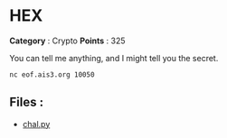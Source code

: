 # HEX

**Category** : Crypto
**Points** : 325

You can tell me anything, and I might tell you the secret.

`nc eof.ais3.org 10050`

## Files : 
 - [chal.py](./chal.py)


